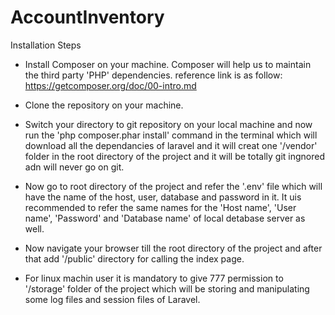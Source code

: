 # AccountInventory

Installation Steps

* Install Composer on your machine. Composer will help us to maintain the third party 'PHP' dependencies. reference link is as follow:
https://getcomposer.org/doc/00-intro.md

* Clone the repository on your machine.

* Switch your directory to git repository on your local machine and now run the 'php composer.phar install' command in the terminal which will download all the dependancies of laravel and it will creat one '/vendor' folder in the root directory of the project and it will be totally git ingnored adn will never go on git.

* Now go to root directory of the project and refer the '.env' file which will have the name of the host, user, database and password in it. It uis recommended to refer the same names for the 'Host name', 'User name', 'Password' and 'Database name' of local detabase server as well.

* Now navigate your browser till the root directory of the project and after that add '/public' directory for calling the index page.

* For linux machin user it is mandatory to give 777 permission to '/storage' folder of the project which will be storing and manipulating some log files and session files of Laravel.